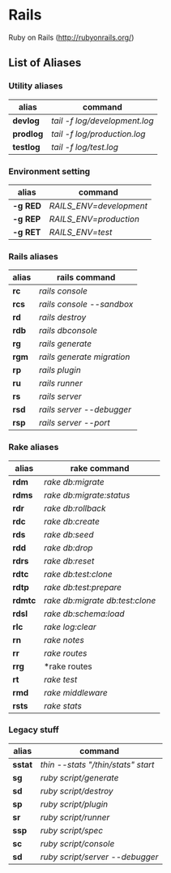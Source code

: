 # Rails

Ruby on Rails (http://rubyonrails.org/)

## List of Aliases

### Utility aliases
alias | command
---------- | -------------------------------
**devlog** | *tail -f log/development.log*
**prodlog** | *tail -f log/production.log*
**testlog** | *tail -f log/test.log*

### Environment setting
alias | command
---------- | -------------------------------
**-g RED** | *RAILS_ENV=development*
**-g REP** | *RAILS_ENV=production*
**-g RET** | *RAILS_ENV=test*

### Rails aliases
alias | rails command
---------- | -------------------------------
**rc** | *rails console*
**rcs** | *rails console --sandbox*
**rd** | *rails destroy*
**rdb** | *rails dbconsole*
**rg** | *rails generate*
**rgm** | *rails generate migration*
**rp** | *rails plugin*
**ru** | *rails runner*
**rs** | *rails server*
**rsd** | *rails server --debugger*
**rsp** | *rails server --port*

### Rake aliases
alias | rake command
---------- | -------------------------------
**rdm** | *rake db:migrate*
**rdms** | *rake db:migrate:status*
**rdr** | *rake db:rollback*
**rdc** | *rake db:create*
**rds** | *rake db:seed*
**rdd** | *rake db:drop*
**rdrs** | *rake db:reset*
**rdtc** | *rake db:test:clone*
**rdtp** | *rake db:test:prepare*
**rdmtc** | *rake db:migrate db:test:clone*
**rdsl** | *rake db:schema:load*
**rlc** | *rake log:clear*
**rn** | *rake notes*
**rr** | *rake routes*
**rrg** | *rake routes | grep*
**rt** | *rake test*
**rmd** | *rake middleware*
**rsts** | *rake stats*

### Legacy stuff
alias | command
---------- | -------------------------------
**sstat** | *thin --stats "/thin/stats" start*
**sg** | *ruby script/generate*
**sd** | *ruby script/destroy*
**sp** | *ruby script/plugin*
**sr** | *ruby script/runner*
**ssp** | *ruby script/spec*
**sc** | *ruby script/console*
**sd** | *ruby script/server --debugger*
